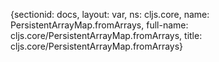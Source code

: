 {sectionid: docs, layout: var, ns: cljs.core, name: PersistentArrayMap.fromArrays,
  full-name: cljs.core/PersistentArrayMap.fromArrays, title: cljs.core/PersistentArrayMap.fromArrays}
